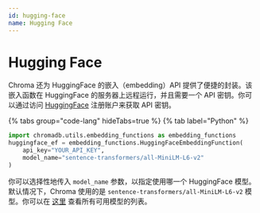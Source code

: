 ```yaml
---
id: hugging-face
name: Hugging Face
---
```


# Hugging Face

Chroma 还为 HuggingFace 的嵌入（embedding）API 提供了便捷的封装。该嵌入函数在 HuggingFace 的服务器上远程运行，并且需要一个 API 密钥。你可以通过访问 [HuggingFace](https://huggingface.co/) 注册账户来获取 API 密钥。

{% tabs group="code-lang" hideTabs=true %}
{% tab label="Python" %}

```python
import chromadb.utils.embedding_functions as embedding_functions
huggingface_ef = embedding_functions.HuggingFaceEmbeddingFunction(
    api_key="YOUR_API_KEY",
    model_name="sentence-transformers/all-MiniLM-L6-v2"
)
```

你可以选择性地传入 `model_name` 参数，以指定使用哪一个 HuggingFace 模型。默认情况下，Chroma 使用的是 `sentence-transformers/all-MiniLM-L6-v2` 模型。你可以在 [这里](https://huggingface.co/models) 查看所有可用模型的列表。